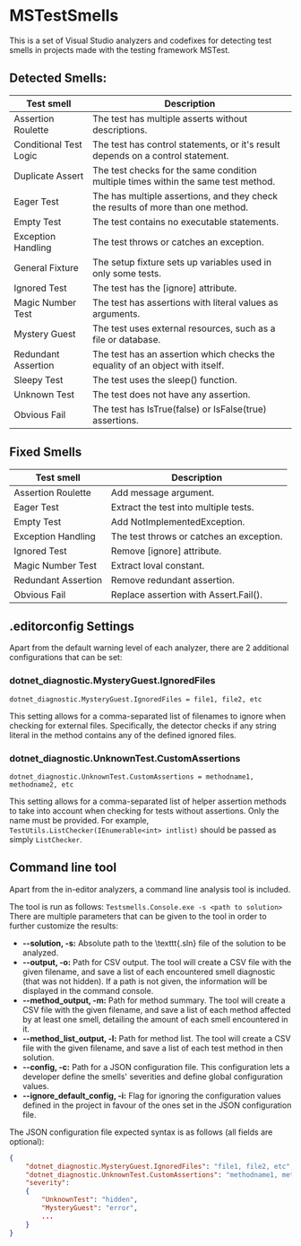 # MSTestSmells

This is a set of Visual Studio analyzers and codefixes for detecting test smells in projects made with the testing framework MSTest.

## Detected Smells:
| Test smell      | Description                                                                               |
|------------------------|------------------------------------------------------------------------------------|
| Assertion Roulette     | The test has multiple asserts without descriptions.                                |
| Conditional Test Logic | The test has control statements, or it's result depends on a control statement.    |
| Duplicate Assert       | The test checks for the same condition multiple times within the same test method. |
| Eager Test             | The has multiple assertions, and they check the results of more than one method.   |
| Empty Test             | The test contains no executable statements.                                        |
| Exception Handling     | The test throws or catches an exception.                                           |
| General Fixture        | The setup fixture sets up variables used in only some tests.                       |
| Ignored Test           | The test has the \[ignore\] attribute.                                               |
| Magic Number Test      | The test has assertions with literal values as arguments.                          |
| Mystery Guest          | The test uses external resources, such as a file or database.                      |
| Redundant Assertion    | The test has an assertion which checks the equality of an object with itself.      |
| Sleepy Test            | The test uses the sleep() function.                                                |
| Unknown Test           | The test does not have any assertion.                                              |
| Obvious Fail           | The test has IsTrue(false) or IsFalse(true) assertions.          |

## Fixed Smells
| Test smell      | Description                                                                               |
|------------------------|------------------------------------------------------------------------------------|
| Assertion Roulette     | Add message argument.                                |
| Eager Test             | Extract the test into multiple tests.   |
| Empty Test             | Add NotImplementedException.                                        |
| Exception Handling     | The test throws or catches an exception.                                           |
| Ignored Test           | Remove \[ignore\] attribute.                                               |
| Magic Number Test      | Extract loval constant.                          |
| Redundant Assertion    | Remove redundant assertion.      |
| Obvious Fail           | Replace assertion with Assert.Fail().          |

## .editorconfig Settings
Apart from the default warning level of each analyzer, there are 2 additional configurations that can be set:
### dotnet_diagnostic.MysteryGuest.IgnoredFiles
`dotnet_diagnostic.MysteryGuest.IgnoredFiles = file1, file2, etc`

This setting allows for a comma-separated list of filenames to ignore when checking for external files. Specifically, the detector checks if any string literal in the method contains any of the defined ignored files.

### dotnet_diagnostic.UnknownTest.CustomAssertions
`dotnet_diagnostic.UnknownTest.CustomAssertions = methodname1, methodname2, etc`

This setting allows for a comma-separated list of helper assertion methods to take into account when checking for tests without assertions. Only the name must be provided. For example, `TestUtils.ListChecker(IEnumerable<int> intlist)` should be passed as simply `ListChecker`.

## Command line tool
Apart from the in-editor analyzers, a command line analysis tool is included.

The tool is run as follows: `Testsmells.Console.exe -s <path to solution>`
There are multiple parameters that can be given to the tool in order to further customize the results:
  - **--solution, -s:** Absolute path to the \texttt{.sln} file of the solution to be analyzed.
  - **--output, -o:** Path for CSV output. The tool will create a CSV file with the given filename, and save a list of each encountered smell diagnostic (that was not hidden).  If a path is not given, the information will be displayed in the command console.
  - **--method_output, -m:** Path for method summary. The tool will create a CSV file with the given filename, and save a list of each method affected by at least one smell, detailing the amount of each smell encountered in it.
  - **--method_list_output, -l:** Path for method list. The tool will create a CSV file with the given filename, and save a list of each test method in then solution.
  - **--config, -c:** Path for a JSON configuration file. This configuration lets a developer define the smells' severities and define global configuration values.
  - **--ignore_default_config, -i:** Flag for ignoring the configuration values defined in the project in favour of the ones set in the JSON configuration file. 


The JSON configuration file expected syntax is as follows (all fields are optional):
```json
{
    "dotnet_diagnostic.MysteryGuest.IgnoredFiles": "file1, file2, etc",
    "dotnet_diagnostic.UnknownTest.CustomAssertions": "methodname1, methodname2, etc",
    "severity":
    {
        "UnknownTest": "hidden",
        "MysteryGuest": "error",
        ...
    }
}
```
